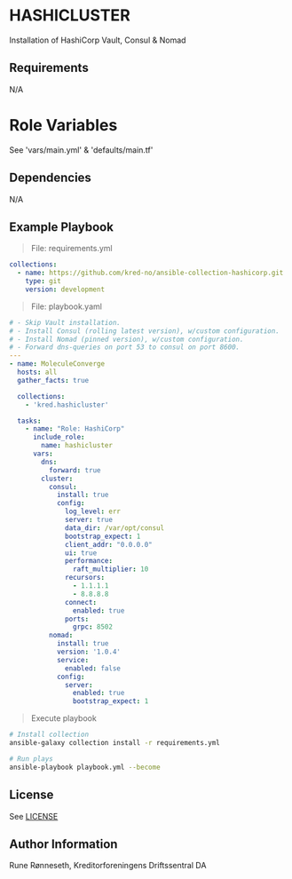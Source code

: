 # HASHICLUSTER

Installation of HashiCorp Vault, Consul & Nomad

## Requirements
N/A

# Role Variables
See 'vars/main.yml' & 'defaults/main.tf'

## Dependencies
N/A

## Example Playbook
> File: requirements.yml
```yaml
collections:
  - name: https://github.com/kred-no/ansible-collection-hashicorp.git
    type: git
    version: development
```

> File: playbook.yaml
```yaml
# - Skip Vault installation.
# - Install Consul (rolling latest version), w/custom configuration.
# - Install Nomad (pinned version), w/custom configuration.
# - Forward dns-queries on port 53 to consul on port 8600.
---
- name: MoleculeConverge
  hosts: all
  gather_facts: true

  collections:
    - 'kred.hashicluster'

  tasks:
    - name: "Role: HashiCorp"
      include_role:
        name: hashicluster
      vars:
        dns:
          forward: true
        cluster:
          consul:
            install: true
            config:
              log_level: err
              server: true
              data_dir: /var/opt/consul
              bootstrap_expect: 1
              client_addr: "0.0.0.0"
              ui: true
              performance:
                raft_multiplier: 10
              recursors:
                - 1.1.1.1
                - 8.8.8.8
              connect:
                enabled: true
              ports:
                grpc: 8502
          nomad:
            install: true
            version: '1.0.4'
            service:
              enabled: false
            config:
              server:
                enabled: true
                bootstrap_expect: 1
```

> Execute playbook
```bash
# Install collection
ansible-galaxy collection install -r requirements.yml

# Run plays
ansible-playbook playbook.yml --become
```


License
-------

See [LICENSE](LICENSE)

Author Information
------------------

Rune Rønneseth, Kreditorforeningens Driftssentral DA
